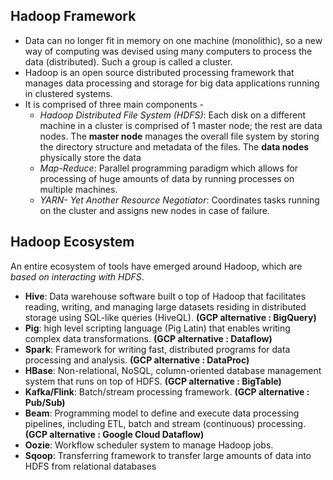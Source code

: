 ## Hadoop Framework
 - Data can no longer fit in memory on one machine (monolithic), so a new way of computing was devised using many computers to process the data (distributed). Such a group is called a cluster.
 - Hadoop is an open source distributed processing framework that manages data processing and storage for big data applications running in clustered systems.
 - It is comprised of three main components - 
	 - *Hadoop Distributed File System (HDFS)*: Each disk on a different machine in a cluster is comprised of 1 master node; the rest are data nodes. The **master node** manages the overall file system by storing the directory structure and metadata of the files. The **data nodes** physically store the data
	 - *Map-Reduce*: Parallel programming paradigm which allows for processing of huge amounts of data by running processes on multiple machines.
	 - *YARN- Yet Another Resource Negotiator*: Coordinates tasks running on the cluster and assigns new nodes in case of failure.

## Hadoop Ecosystem
An entire ecosystem of tools have emerged around Hadoop, which are *based on interacting with HDFS*. 
- **Hive**: Data warehouse software built o top of Hadoop that facilitates reading, writing, and managing large datasets residing in distributed storage using SQL-like queries (HiveQL). **(GCP alternative : BigQuery)**
- **Pig**: high level scripting language (Pig Latin) that enables writing complex data transformations. **(GCP alternative : Dataflow)**
- **Spark**: Framework for writing fast, distributed programs for data processing and analysis. **(GCP alternative : DataProc)**
- **HBase**: Non-relational, NoSQL, column-oriented database management system that runs on top of HDFS. **(GCP alternative : BigTable)**
- **Kafka/Flink**: Batch/stream processing framework. **(GCP alternative : Pub/Sub)**
- **Beam**: Programming model to define and execute data processing pipelines, including ETL, batch and stream (continuous) processing. **(GCP alternative : Google Cloud Dataflow)**
- **Oozie**: Workflow scheduler system to manage Hadoop jobs.
- **Sqoop**: Transferring framework to transfer large amounts of data into HDFS from relational databases
